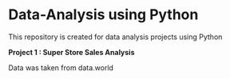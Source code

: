 # Data-Analysis using Python

This repository is created for data analysis projects using Python

**Project 1 : Super Store Sales Analysis**

Data was taken from data.world
